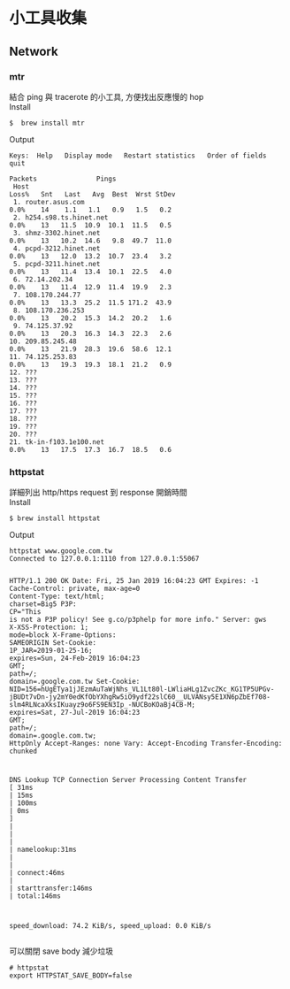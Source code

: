 <h1 id="小工具收集">小工具收集</h1>
<h2 id="network">Network</h2>
<h3 id="mtr">mtr</h3>
<p>結合 ping 與 tracerote 的小工具, 方便找出反應慢的 hop<br>
Install</p>
<pre class=" language-bash"><code class="prism  language-bash">$  brew <span class="token function">install</span> <span class="token function">mtr</span>
</code></pre>
<p>Output</p>
<pre class=" language-bash"><code class="prism  language-bash">Keys:  Help   Display mode   Restart statistics   Order of fields   quit
                                                                                                                                                                   Packets               Pings
 Host                                                                                                                                                            Loss%   Snt   Last   Avg  Best  Wrst StDev
 1. router.asus.com                                                                                                                                               0.0%    14    1.1   1.1   0.9   1.5   0.2
 2. h254.s98.ts.hinet.net                                                                                                                                         0.0%    13   11.5  10.9  10.1  11.5   0.5
 3. shmz-3302.hinet.net                                                                                                                                           0.0%    13   10.2  14.6   9.8  49.7  11.0
 4. pcpd-3212.hinet.net                                                                                                                                           0.0%    13   12.0  13.2  10.7  23.4   3.2
 5. pcpd-3211.hinet.net                                                                                                                                           0.0%    13   11.4  13.4  10.1  22.5   4.0
 6. 72.14.202.34                                                                                                                                                  0.0%    13   11.4  12.9  11.4  19.9   2.3
 7. 108.170.244.77                                                                                                                                                0.0%    13   13.3  25.2  11.5 171.2  43.9
 8. 108.170.236.253                                                                                                                                               0.0%    13   20.2  15.3  14.2  20.2   1.6
 9. 74.125.37.92                                                                                                                                                  0.0%    13   20.3  16.3  14.3  22.3   2.6
10. 209.85.245.48                                                                                                                                                 0.0%    13   21.9  28.3  19.6  58.6  12.1
11. 74.125.253.83                                                                                                                                                 0.0%    13   19.3  19.3  18.1  21.2   0.9
12. ???
13. ???
14. ???
15. ???
16. ???
17. ???
18. ???
19. ???
20. ???
21. tk-in-f103.1e100.net                                                                                                                                          0.0%    13   17.5  17.3  16.7  18.5   0.6
</code></pre>
<h3 id="httpstat">httpstat</h3>
<p>詳細列出 http/https request 到 response 開銷時間<br>
Install</p>
<pre class=" language-bash"><code class="prism  language-bash">$ brew <span class="token function">install</span> httpstat
</code></pre>
<p>Output</p>
<pre class=" language-bash"><code class="prism  language-bash">httpstat www.google.com.tw
Connected to 127.0.0.1:1110 from 127.0.0.1:55067

HTTP/1.1 200 OK
Date: Fri, 25 Jan 2019 16:04:23 GMT
Expires: -1
Cache-Control: private, max-age<span class="token operator">=</span>0
Content-Type: text/html<span class="token punctuation">;</span> charset<span class="token operator">=</span>Big5
P3P: CP<span class="token operator">=</span><span class="token string">"This is not a P3P policy! See g.co/p3phelp for more info."</span>
Server: gws
X-XSS-Protection: 1<span class="token punctuation">;</span> mode<span class="token operator">=</span>block
X-Frame-Options: SAMEORIGIN
Set-Cookie: 1P_JAR<span class="token operator">=</span>2019-01-25-16<span class="token punctuation">;</span> expires<span class="token operator">=</span>Sun, 24-Feb-2019 16:04:23 GMT<span class="token punctuation">;</span> path<span class="token operator">=</span>/<span class="token punctuation">;</span> domain<span class="token operator">=</span>.google.com.tw
Set-Cookie: NID<span class="token operator">=</span>156<span class="token operator">=</span>hUgETya1jJEzmAuTaWjNhs_VL1Lt80l-LWliaHLg1ZvcZKc_KG1TP5UPGv-jBUDt7vDn-jy2mY0edKfObYXhgRw5iO9ydf22slC60__ULVANsy5E1XN6pZbEf708-slm4RLNcaXksIKuayz9o6FS9EN3Ip_-NUCBoKOaBj4CB-M<span class="token punctuation">;</span> expires<span class="token operator">=</span>Sat, 27-Jul-2019 16:04:23 GMT<span class="token punctuation">;</span> path<span class="token operator">=</span>/<span class="token punctuation">;</span> domain<span class="token operator">=</span>.google.com.tw<span class="token punctuation">;</span> HttpOnly
Accept-Ranges: none
Vary: Accept-Encoding
Transfer-Encoding: chunked


  DNS Lookup   TCP Connection   Server Processing   Content Transfer
<span class="token punctuation">[</span>    31ms    <span class="token operator">|</span>      15ms      <span class="token operator">|</span>       100ms       <span class="token operator">|</span>        0ms       <span class="token punctuation">]</span>
             <span class="token operator">|</span>                <span class="token operator">|</span>                   <span class="token operator">|</span>                  <span class="token operator">|</span>
    namelookup:31ms           <span class="token operator">|</span>                   <span class="token operator">|</span>                  <span class="token operator">|</span>
                        connect:46ms              <span class="token operator">|</span>                  <span class="token operator">|</span>
                                      starttransfer:146ms            <span class="token operator">|</span>
                                                                 total:146ms

speed_download: 74.2 KiB/s, speed_upload: 0.0 KiB/s
</code></pre>
<p>可以關閉 save  body 減少垃圾</p>
<pre class=" language-txrt"><code class="prism  language-txrt"># httpstat
export HTTPSTAT_SAVE_BODY=false 
</code></pre>


